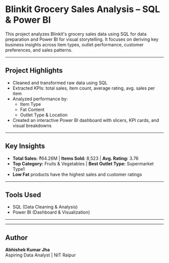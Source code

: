 # Blinkit Grocery Sales Analysis – SQL & Power BI

This project analyzes Blinkit's grocery sales data using SQL for data preparation and Power BI for visual storytelling. It focuses on deriving key business insights across item types, outlet performance, customer preferences, and sales patterns.

---

## Project Highlights

- Cleaned and transformed raw data using SQL
- Extracted KPIs: total sales, item count, average rating, avg. sales per item
- Analyzed performance by:
  - Item Type
  - Fat Content
  - Outlet Type & Location
- Created an interactive Power BI dashboard with slicers, KPI cards, and visual breakdowns

---

## Key Insights

- **Total Sales:** ₹64.26M | **Items Sold:** 8,523 | **Avg. Rating:** 3.76
- **Top Category:** Fruits & Vegetables | **Best Outlet Type:** Supermarket Type1
- **Low Fat** products have the highest sales and customer ratings

---

## Tools Used
- SQL (Data Cleaning & Analysis)
- Power BI (Dashboard & Visualization)

---

---

## Author
**Abhishek Kumar Jha**  
Aspiring Data Analyst | NIT Raipur  


